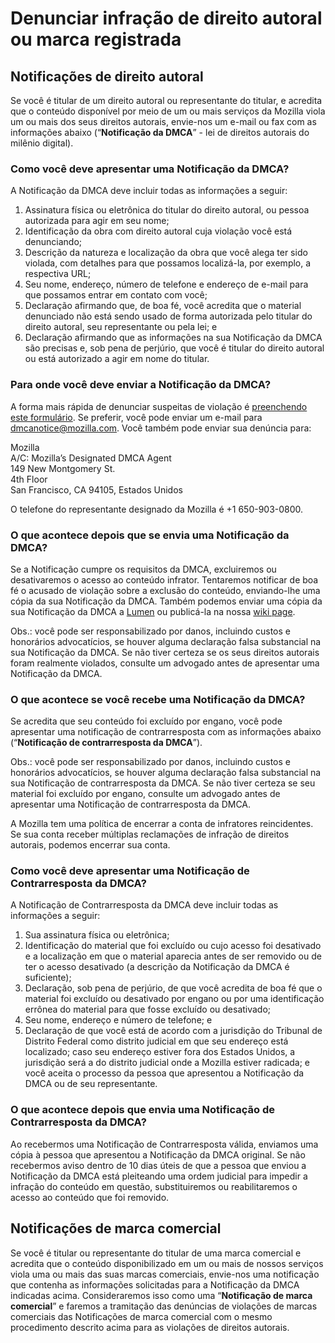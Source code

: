 # Denunciar infração de direito autoral ou marca registrada

## Notificações de direito autoral

Se você é titular de um direito autoral ou representante do titular, e acredita que o conteúdo disponível por meio de um ou mais serviços da Mozilla viola um ou mais dos seus direitos autorais, envie-nos um e-mail ou fax com as informações abaixo (“**Notificação da DMCA**” - lei de direitos autorais do milênio digital).

### Como você deve apresentar uma Notificação da DMCA?

A Notificação da DMCA deve incluir todas as informações a seguir:

1. Assinatura física ou eletrônica do titular do direito autoral, ou pessoa autorizada para agir em seu nome;
2. Identificação da obra com direito autoral cuja violação você está denunciando;
3. Descrição da natureza e localização da obra que você alega ter sido violada, com detalhes para que possamos localizá-la, por exemplo, a respectiva URL;
4. Seu nome, endereço, número de telefone e endereço de e-mail para que possamos entrar em contato com você;
5. Declaração afirmando que, de boa fé, você acredita que o material denunciado não está sendo usado de forma autorizada pelo titular do direito autoral, seu representante ou pela lei; e
6. Declaração afirmando que as informações na sua Notificação da DMCA são precisas e, sob pena de perjúrio, que você é titular do direito autoral ou está autorizado a agir em nome do titular.

### Para onde você deve enviar a Notificação da DMCA?

A forma mais rápida de denunciar suspeitas de violação é [preenchendo este formulário](https://report.mozilla.com/infringement-form). Se preferir, você pode enviar um e-mail para [dmcanotice@mozilla.com](mailto:dmcanotice@mozilla.com). Você também pode enviar sua denúncia para:

Mozilla  
A/C: Mozilla’s Designated DMCA Agent  
149 New Montgomery St.  
4th Floor  
San Francisco, CA 94105, Estados Unidos  

O telefone do representante designado da Mozilla é +1 650-903-0800.

### O que acontece depois que se envia uma Notificação da DMCA?

Se a Notificação cumpre os requisitos da DMCA, excluiremos ou desativaremos o acesso ao conteúdo infrator. Tentaremos notificar de boa fé o acusado de violação sobre a exclusão do conteúdo, enviando-lhe uma cópia da sua Notificação da DMCA. Também podemos enviar uma cópia da sua Notificação da DMCA a [Lumen](https://lumendatabase.org/) ou publicá-la na nossa [wiki page](https://wiki.mozilla.org/Legal/Infringement_Notices).

Obs.: você pode ser responsabilizado por danos, incluindo custos e honorários advocatícios, se houver alguma declaração falsa substancial na sua Notificação da DMCA. Se não tiver certeza se os seus direitos autorais foram realmente violados, consulte um advogado antes de apresentar uma Notificação da DMCA.

### O que acontece se você recebe uma Notificação da DMCA?

Se acredita que seu conteúdo foi excluído por engano, você pode apresentar uma notificação de contrarresposta com as informações abaixo (“**Notificação de contrarresposta da DMCA**”).

Obs.: você pode ser responsabilizado por danos, incluindo custos e honorários advocatícios, se houver alguma declaração falsa substancial na sua Notificação de contrarresposta da DMCA. Se não tiver certeza se seu material foi excluído por engano, consulte um advogado antes de apresentar uma Notificação de contrarresposta da DMCA.

A Mozilla tem uma política de encerrar a conta de infratores reincidentes. Se sua conta receber múltiplas reclamações de infração de direitos autorais, podemos encerrar sua conta.

### Como você deve apresentar uma Notificação de Contrarresposta da DMCA?

A Notificação de Contrarresposta da DMCA deve incluir todas as informações a seguir:

1. Sua assinatura física ou eletrônica;
2. Identificação do material que foi excluído ou cujo acesso foi desativado e a localização em que o material aparecia antes de ser removido ou de ter o acesso desativado (a descrição da Notificação da DMCA é suficiente);
3. Declaração, sob pena de perjúrio, de que você acredita de boa fé que o material foi excluído ou desativado por engano ou por uma identificação errônea do material para que fosse excluído ou desativado;
4. Seu nome, endereço e número de telefone; e
5. Declaração de que você está de acordo com a jurisdição do Tribunal de Distrito Federal como distrito judicial em que seu endereço está localizado; caso seu endereço estiver fora dos Estados Unidos, a jurisdição será a do distrito judicial onde a Mozilla estiver radicada; e você aceita o processo da pessoa que apresentou a Notificação da DMCA ou de seu representante.

### O que acontece depois que envia uma Notificação de Contrarresposta da DMCA?

Ao recebermos uma Notificação de Contrarresposta válida, enviamos uma cópia à pessoa que apresentou a Notificação da DMCA original. Se não recebermos aviso dentro de 10 dias úteis de que a pessoa que enviou a Notificação da DMCA está pleiteando uma ordem judicial para impedir a infração do conteúdo em questão, substituiremos ou reabilitaremos o acesso ao conteúdo que foi removido.

## Notificações de marca comercial

Se você é titular ou representante do titular de uma marca comercial e acredita que o conteúdo disponibilizado em um ou mais de nossos serviços viola uma ou mais das suas marcas comerciais, envie-nos uma notificação que contenha as informações solicitadas para a Notificação da DMCA indicadas acima. Consideraremos isso como uma “**Notificação de marca comercial**” e faremos a tramitação das denúncias de violações de marcas comerciais das Notificações de marca comercial com o mesmo procedimento descrito acima para as violações de direitos autorais.
